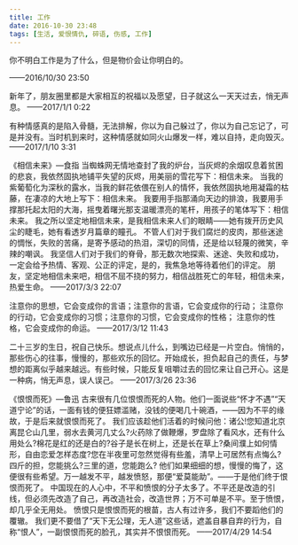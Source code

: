 ```yaml
---
title: 工作
date: 2016-10-30 23:48
tags: [生活, 爱恨情仇, 碎语, 伤感, 工作]
---
```

你不明白工作是为了什么，但是物价会让你明白的。


<!--more-->


——2016/10/30 23:50

新年了，朋友圈里都是大家相互的祝福以及愿望，日子就这么一天天过去，悄无声息。
——2017/1/1 0:22

有种情感真的是陷入骨髓，无法排解，你以为自己躲过了，你以为自己忘记了，可是并没有。当时机到来时，这种情感就如同火山爆发一样，难以自持，走向毁灭。
——2017/1/10 3:31

《相信未来》—食指
当蜘蛛网无情地查封了我的炉台，当灰烬的余烟叹息着贫困的悲哀，我依然固执地铺平失望的灰烬，用美丽的雪花写下：相信未来。
当我的紫葡萄化为深秋的露水，当我的鲜花依偎在别人的情怀，我依然固执地用凝霜的枯藤，在凄凉的大地上写下：相信未来。
我要用手指那涌向天边的排浪，我要用手撑那托起太阳的大海，摇曳着曙光那支温暖漂亮的笔杆，用孩子的笔体写下：相信未来。
我之所以坚定地相信未来，是我相信未来人们的眼睛——她有拨开历史风尘的睫毛，她有看透岁月篇章的瞳孔。
不管人们对于我们腐烂的皮肉，那些迷途的惆怅，失败的苦痛，是寄予感动的热泪，深切的同情，还是给以轻蔑的微笑，辛辣的嘲讽。
我坚信人们对于我们的脊骨，那无数次地探索、迷途、失败和成功，一定会给予热情、客观、公正的评定，是的，我焦急地等待着他们的评定。
朋友，坚定地相信未来吧，相信不屈不挠的努力，相信战胜死亡的年轻，相信未来，热爱生命。
——2017/3/3 22:07

注意你的思想，它会变成你的言语；注意你的言语，它会变成你的行动；
注意你的行动，它会变成你的习惯；注意你的习惯，它会变成你的性格；
注意你的性格，它会变成你的命运。
——2017/3/12 11:43

二十三岁的生日，祝自己快乐。想说点儿什么，到嘴边已经是一片空白。悄悄的，那些伤心的往事，慢慢的，那些欢乐的回忆。开始成长，担负起自己的责任，与梦想的距离似乎越来越远。有些时候，只能反复咀嚼过去的回忆来让自己开心。这是一种病，悄无声息，误人误己。
——2017/3/26 23:36

《恨恨而死》—鲁迅
古来很有几位恨恨而死的人物。他们一面说些“怀才不遇”“天道宁论”的话，一面有钱的便狂嫖滥赌，没钱的便喝几十碗酒，——因为不平的缘故，于是后来就恨恨而死了。
我们应该趁他们活着的时候问他：诸公!您知道北京离昆仑山几里，弱水去黄河几丈么?火药除了做鞭爆，罗盘除了看风水，还有什么用处么?棉花是红的还是白的?谷子是长在树上，还是长在草上?桑间濮上如何情形，自由恋爱怎样态度?您在半夜里可忽然觉得有些羞，清早上可居然有点悔么?四斤的担，您能挑么?三里的道，您能跑么?
他们如果细细的想，慢慢的悔了，这便很有些希望。万一越发不平，越发愤怒，那便“爱莫能助”。——于是他们终于恨恨而死了。
中国现在的人心中，不平和愤恨的分子太多了。不平还是改造的引线，但必须先改造了自己，再改造社会，改造世界；万不可单是不平。至于愤恨，却几乎全无用处。
愤恨只是恨恨而死的根苗，古人有过许多，我们不要蹈他们的覆辙。
我们更不要借了“天下无公理，无人道”这些话，遮盖自暴自弃的行为，自称“恨人”，一副恨恨而死的脸孔，其实并不恨恨而死。
——2017/4/29 14:54




